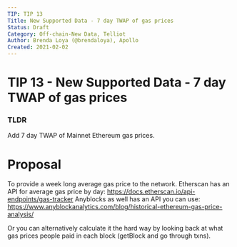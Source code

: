 ```yaml
---
TIP: TIP 13
Title: New Supported Data - 7 day TWAP of gas prices
Status: Draft
Category: Off-chain-New Data, Telliot
Author: Brenda Loya (@brendaloya), Apollo
Created: 2021-02-02
---
```


# TIP 13 - New Supported Data - 7 day TWAP of gas prices

### TLDR

Add 7 day TWAP of Mainnet Ethereum gas prices. 


# Proposal

To provide a week long average gas price to the network.  Etherscan has an API for average gas price by day: https://docs.etherscan.io/api-endpoints/gas-tracker  Anyblocks as well has an API you can use: https://www.anyblockanalytics.com/blog/historical-ethereum-gas-price-analysis/ 

Or you can alternatively calculate it the hard way by looking back at what gas prices people paid in each block (getBlock and go through txns).  